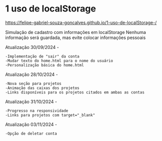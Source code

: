 # 1 uso de localStorage

https://felipe-gabriel-souza-goncalves.github.io/1-uso-de-localStorage-/

Simulação de cadastro com informações em localStorage 
Nenhuma informação será guardada, mas evite colocar informações pessoais

Atualização 30/09/2024 - 

    -Implementação de "sair" da conta
    -Mudar texto do home.html para o nome do usuário
    -Personalização básica do home.html

Atualização 28/10/2024 -

    -Nova seção para projetos 
    -Animação das caixas dos projetos
    -Links disponíveis para os projetos citados em ambas as contas

Atualização 31/10/2024 - 

    -Progresso na responsividade
    -Links para projetos com target="_blank"

Atualização 03/11/2024 - 

    -Opção de deletar conta
